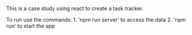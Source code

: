 This is a case study using react to create a task tracker.

To run use the commands:
    1. 'npm run server' to access the data
    2. 'npm run' to start the app